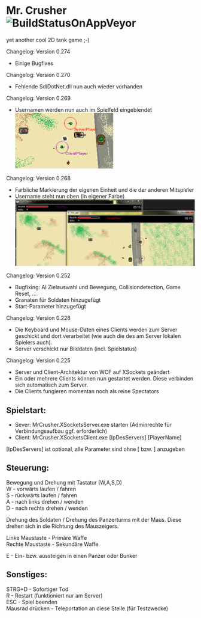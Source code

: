 Mr. Crusher ![BuildStatusOnAppVeyor](https://ci.appveyor.com/api/projects/status/github/vgoetz/MrCrusher "Build status")
===========

yet another cool 2D tank game ;-)

Changelog: Version 0.274
- Einige Bugfixes
    
Changelog: Version 0.270
- Fehlende SdlDotNet.dll nun auch wieder vorhanden

Changelog: Version 0.269
- Usernamen werden nun auch im Spielfeld eingeblendet<br>
![UsernamesInGame](https://github.com/vgoetz/MrCrusher/blob/master/MrCrusher/Screenshots/UsernamenInGameEinblenden.png "Who is who ... Teil 2")<br>

Changelog: Version 0.268
- Farbliche Markierung der eigenen Einheit und die der anderen Mitspieler
- Username steht nun oben (in eigener Farbe)
![FarblicheMarkierung](https://github.com/vgoetz/MrCrusher/blob/master/MrCrusher/Screenshots/FarblicheMarkierungUndUsernamenEinblenden.png "Who is who ... Teil 1")<br>

Changelog: Version 0.252
- Bugfixing: AI Zielauswahl und Bewegung, Collisiondetection, Game Reset, ...<br>
- Granaten für Soldaten hinzugefügt<br>
- Start-Parameter hinzugefügt<br>

Changelog: Version 0.228
- Die Keyboard und Mouse-Daten eines Clients werden zum Server geschickt und dort verarbeitet (wie auch die des am Server lokalen Spielers auch).<br>
- Server verschickt nur Bilddaten (incl. Spielstatus)<br>

Changelog: Version 0.225
- Server und Client-Architektur von WCF auf XSockets geändert<br>
- Ein oder mehrere Clients können nun gestartet werden. Diese verbinden sich automatisch zum Server.<br>
- Die Clients fungieren momentan noch als reine Spectators<br>


Spielstart: 
-----------
- Sever: MrCrusher.XSocketsServer.exe starten  (Adminrechte für Verbindungsaufbau ggf. erforderlich)
- Client: MrCrusher.XSocketsClient.exe [IpDesServers] [PlayerName]

[IpDesServers] ist optional, alle Parameter sind ohne [ bzw. ] anzugeben


Steuerung:
----------
Bewegung und Drehung mit Tastatur (W,A,S,D)<br>
W - vorwärts laufen / fahren<br>
S - rückwärts laufen / fahren<br>
A - nach links drehen / wenden<br>
D - nach rechts drehen / wenden<br>

Drehung des Soldaten / Drehung des Panzerturms mit der Maus. Diese drehen sich in die Richtung des Mauszeigers.

Linke Maustaste - Primäre Waffe<br>
Rechte Maustaste - Sekundäre Waffe<br>

E - Ein- bzw. aussteigen in einen Panzer oder Bunker

Sonstiges:
----------
STRG+D - Sofortiger Tod<br>
R - Restart (funktioniert nur am Server)<br>
ESC - Spiel beenden<br>
Mausrad drücken - Teleportation an diese Stelle (für Testzwecke)<br>


